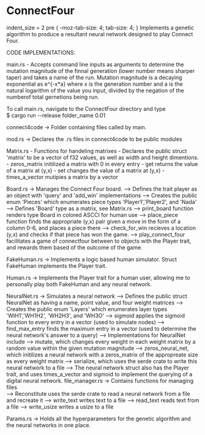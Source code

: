 # ConnectFour
 indent_size = 2
pre {
  -moz-tab-size: 4;
  tab-size: 4;
}
Implements a genetic algorithm to produce a resultant neural network designed to play Connect Four.

CODE IMPLEMENTATIONS:


main.rs - Accepts command line inputs as arguments to determine the mutation magnitude of the finnal generation (lower number 						means sharper taper) and takes a name of the run. Mutation magnitude is a decaying exponential as e^{-x*a} where x 						is the generation number and a is the natural logarithm of the value you input, divided by the negation of the
					 numberof total gernetions being run. 

To call main.rs, navigate to the ConnectFour directory and type  
$ cargo run --release folder_name 0.01

connect4code -> Folder containing files called by main.

mod.rs -> Declares the .rs files in connect4code to be public modules

Matrix.rs - Functions for handeling matrixes
					 - Declares the public struct 'matrix' to be a vector of f32 values, as well as width and height dimentions.
					 - zeros_matrix initilized a matrix with 0 in every entry
					 - get returns the value of a matrix at (y,x) 
					 - set changes the value of a matrix at (y,x)
					 - times_a_vector mutipies a matrix by a vector
		
Board.rs -> Manages the Connect Four board.
					 --> Defines the trait player as an object with 'query' and 'add_win' implementations
					 --> Creates the public enum 'Pieces' which enumerates piece types 'Player1','Player2', and 'Nada'
					 --> Defines 'Board' type as a matrix, see Matrix.rs
					 --> print_board function renders type Board in colored ASCCI for human use
					 --> place_piece function finds the appropriate (y,x) pair given a move in the form of a column 0-6, 
					     and places a piece there
					 --> check_for_win recieves a location (y,x) and checks if that piece has won the game.
					 --> play_connect_four facilitates a game of connectfour between to objects with the Player trait, 
					 		 and rewards them based of the outcome of the game.

FakeHuman.rs -> Implements a logic based human simulator. Struct FakeHuman implements the Player trait.

Human.rs -> Implements the Player trait for a human user, allowing me to personally play both FakeHuman 
						and any neural network.

NeuralNet.rs -> Simulates a neural network 
					 --> Defines the public struct NeuralNet as having a name, point value, and four weight matrices
					 --> Creates the public enum 'Layers' which enumerates layer types 'WIH1','WH1H2', 'WH2H3', and 'WH3O'
					 --> sigmoid applies the sigmoid function to every entry in a vector (used to simulate nodes)
					 --> find_max_entry finds the maximum entry in a vector 
					     (used to determine the neural network's answer to a query)
					 --> Implementations for NeuralNet include 
					 				--> mutate, which changes every weight in each weight matrix by a random value within the 
									    given mutation magnitude
									--> zeros_neural_net, which initilizes a neural network with a zeros_matrix of the 
									    appropreate size as every weight matrix
									--> serialize, which uses the serde crate to write this neural network to a file
					 --> The neural network struct also has the Player trait, and uses times_a_vector and sigmoid to 
					     implement the querying of a digital neural network.
file_manager.rs -> Contains functions for managing files				
					 --> Reconstitute uses the serde crate to read a neural network from a file and recreate it
					 --> write_text writes text to a file
					 --> read_text reads text from a file
					 --> write_usize writes a usize to a file
					 
					 
Params.rs -> Holds all the hyperparameters for the genetic algorithm and the neural networks in one place.


 
</pre>
